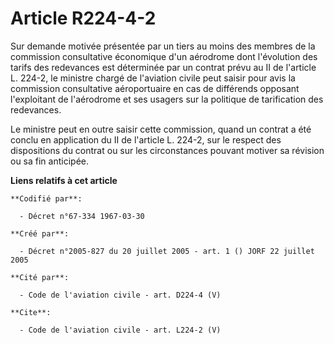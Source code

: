 # Article R224-4-2

Sur demande motivée présentée par un tiers au moins des membres de la commission consultative économique d'un aérodrome dont
l'évolution des tarifs des redevances est déterminée par un contrat prévu au II de l'article L. 224-2, le ministre chargé de
l'aviation civile peut saisir pour avis la commission consultative aéroportuaire en cas de différends opposant l'exploitant
de l'aérodrome et ses usagers sur la politique de tarification des redevances.

Le ministre peut en outre saisir cette commission, quand un contrat a été conclu en application du II de l'article L. 224-2,
sur le respect des dispositions du contrat ou sur les circonstances pouvant motiver sa révision ou sa fin anticipée.

**Liens relatifs à cet article**

	**Codifié par**:

	  - Décret n°67-334 1967-03-30

	**Créé par**:

	  - Décret n°2005-827 du 20 juillet 2005 - art. 1 () JORF 22 juillet 2005

	**Cité par**:

	  - Code de l'aviation civile - art. D224-4 (V)

	**Cite**:

	  - Code de l'aviation civile - art. L224-2 (V)
